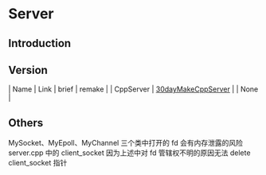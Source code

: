# Server

## Introduction

## Version

| Name | Link | brief | remake |
| CppServer | [30dayMakeCppServer](https://github.com/yuesong-feng/30dayMakeCppServer/blob/main/code/day07/src/Acceptor.cpp) | | None |

## Others
MySocket、MyEpoll、MyChannel 三个类中打开的 fd 会有内存泄露的风险
server.cpp 中的 client_socket 因为上述中对 fd 管辖权不明的原因无法 delete client_socket 指针